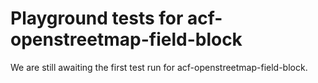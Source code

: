 # Playground tests for acf-openstreetmap-field-block
We are still awaiting the first test run for acf-openstreetmap-field-block.

